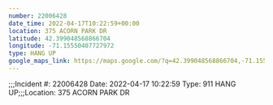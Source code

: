 ```yaml
---
number: 22006428
date_time: 2022-04-17T10:22:59+00:00
location: 375 ACORN PARK DR
latitude: 42.399048568866704
longitude: -71.15550407727972
type: HANG UP
google_maps_link: https://maps.google.com/?q=42.399048568866704,-71.15550407727972
---
```


;;;Incident #: 22006428   Date: 2022-04-17 10:22:59   Type: 911 HANG UP;;;Location: 375 ACORN PARK DR
